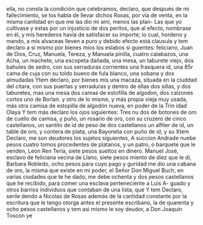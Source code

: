 ella, no consta la condición que celebramos, declaro, que después de mi fallecimiento, se los había de llevar dichos Roxas, por vía de venta, en la misma cantidad en que me las dio mi amí, menos las plan-
Las que yo cultivase y estas por un injusticio de dos peritos, que al efecto, nombrase en él, y mis herederos havia de satisfacer su importe; lo cual, hordeno y mando, a mis alvaceas lleven a
puro y debido efecto está clausula
y tem declaro a si mismo por bienes míos los eslabos si
guientes: feliciano, Juan de Dios, Cruz, Manuela, Tereza, y
Manuela pinilla, cuatro calabazos, una Acha, un machete, una
escopeta dañada, una mesa, un taburete viejo, dos bahules de sedro, con sus serraduras corrientes una frasquera id, una 85r cama de cuja con su toldo bueno de fula blanco, una sobana y dos almudadas
Ytem declaro, por bienes mis una macaza, situada en la ciuddad del citara, con sus puertas y serraduras y dentro de ellas dos sillas, y dos taburetes, mas una mesa dos camas de estofilla de algodon, dos calzones cortos uno de Borlan.
y otro de lo mismo, y más propia vieja muy usada, más otra
camisa de estopilla de algodón nueva, en poder de la Trin
idad Olaya
Y tem más declaro los ojos siguientes: Tres nu
dos
de botones de oro de cuello de camisa, y puño, un rosario de oro, con su cruzero de cinco castellanos, un santito de id de peso de dos castellanos un alfiter de id, un table de oro, y contera de plata, una Bayoneta con puño de id, y su
Xtem Declaro, me son deudores los sujetos siguientes, A succion Andrade nuebe pesos cuatro tomos procedentes de platanos, y un patro, o barquete que le venden, Leon Ren
Tería, siete pesos sueltos en dinero. Manuel José, esclavo de feliciana vecina de Llano, siete pesos miento de diez que le di, Barbara Robledo, ocho pesos para cuyo pago y
guridad me dio una cabana de oro, la misma que existe en mi poder, el Señor Don Miguel Buch, en varias ciudades que te he dado, me debe ochenta y dos pesos castellanos que he recibido, para comer una esclava perteneciente a Luis A- guado y otros barrios individuos que contaban de una lista, que
Y tem Declaro, serile dendo a Nicolas de Rosas además de la cantidad constante por la escritura que le tengo otorga
antes el presente escribano, la de quarenta y ocho pesos castellanos
y tem asi mismo le soy deudor, a Don Joaquín Toscon ye